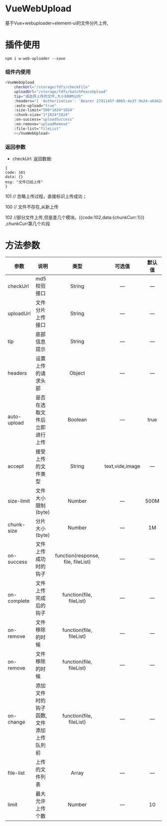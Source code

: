 # VueWebUpload

基于Vue+webuploader+element-ui的文件分片上传,

# 插件使用

 `npm i w-web-uploader --save`
### 组件内使用

``` bash
<VueWebUpload 
    checkUrl="/storage/fdfs/checkFile" 
    uploadUrl="/storage/fdfs/batchPeaceUpload"
    tip="请选择上传的文件,大小500M以内"
    :headers="{ 'Authorization': 'Bearer 2741145f-0065-4e37-9e24-a6d42ca22254'}"
    :auto-upload="true" 
    :size-limit="500*1024*1024" 
    :chunk-size="1*1024*1024" 
    :on-success="uploadSuccess"
    :on-remove="uploadRemove" 
    :file-list="fileList"
    ></VueWebUpload>
```
### 返回参数
* checkUrl:
返回数据:
```
{
code: 101
data: {}
msg: "文件已经上传"
}
```
101    // 忽略上传过程，直接标识上传成功；

100    // 文件不存在,从新上传

102    //部分文件上传,但是差几个模块。({code:102,data:{chunkCurr:1}}) ,chunkCurr第几个片段



# 方法参数

|  参数   | 说明  | 类型  | 可选值  | 默认值  |
|  ----  | ----  | :----:  | :----:  | :----:  | 
| checkUrl  | md5校验接口 |String | — | — |
| uploadUrl  | 文件分片上传接口 |String | — | — |
| tip  | 底部信息提示 | String | — | — |
| headers  | 设置上传的请求头部 | Object | — | — |
| auto-upload  | 是否在选取文件后立即进行上传 | Boolean | — | true |
| accept  | 接受上传的文件类型 | String | text,vide,image | — |
| size-limit  | 文件大小限制(byte) | Number | — | 500M |
| chunk-size  | 分片大小(byte) | Number | — | 1M |
| on-success  | 文件上传成功时的钩子 | function(response, file, fileList) | — | — |
| on-complete  | 文件上传完成后的钩子 | function(file, fileList) | — | — |
| on-remove  | 文件移除的时候 | function(file, fileList)  | — | — |
| on-remove  | 文件移除的时候 | function(file, fileList)  | — | — |
| on-change | 添加文件时的钩子函数,文件添加上传队列前 | function(file, fileList)  | — | — |
| file-list  | 上传的文件列表 | Array  | — | — |
| limit  | 最大允许上传个数 | Number  | — | 10 |






